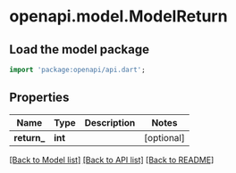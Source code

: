 # openapi.model.ModelReturn

## Load the model package
```dart
import 'package:openapi/api.dart';
```

## Properties
Name | Type | Description | Notes
------------ | ------------- | ------------- | -------------
**return_** | **int** |  | [optional] 

[[Back to Model list]](../README.md#documentation-for-models) [[Back to API list]](../README.md#documentation-for-api-endpoints) [[Back to README]](../README.md)


